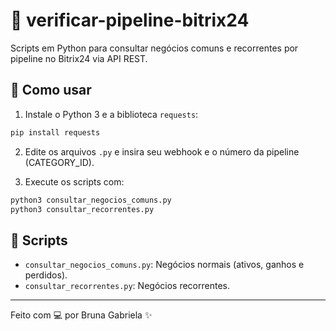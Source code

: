 # 🔎 verificar-pipeline-bitrix24

Scripts em Python para consultar negócios comuns e recorrentes por pipeline no Bitrix24 via API REST.

## 🚀 Como usar

1. Instale o Python 3 e a biblioteca `requests`:
```bash
pip install requests
```

2. Edite os arquivos `.py` e insira seu webhook e o número da pipeline (CATEGORY_ID).

3. Execute os scripts com:
```bash
python3 consultar_negocios_comuns.py
python3 consultar_recorrentes.py
```

## 📂 Scripts

- `consultar_negocios_comuns.py`: Negócios normais (ativos, ganhos e perdidos).
- `consultar_recorrentes.py`: Negócios recorrentes.

---

Feito com 💻 por Bruna Gabriela ✨